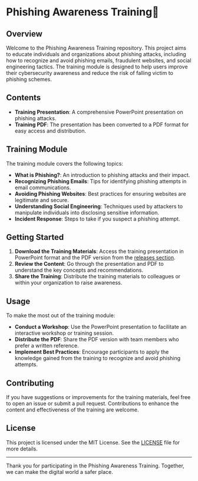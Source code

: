 # Phishing Awareness Training🗿

## Overview

Welcome to the Phishing Awareness Training repository. This project aims to educate individuals and organizations about phishing attacks, including how to recognize and avoid phishing emails, fraudulent websites, and social engineering tactics. The training module is designed to help users improve their cybersecurity awareness and reduce the risk of falling victim to phishing schemes.

## Contents

- **Training Presentation**: A comprehensive PowerPoint presentation on phishing attacks.
- **Training PDF**: The presentation has been converted to a PDF format for easy access and distribution.

## Training Module

The training module covers the following topics:
- **What is Phishing?**: An introduction to phishing attacks and their impact.
- **Recognizing Phishing Emails**: Tips for identifying phishing attempts in email communications.
- **Avoiding Phishing Websites**: Best practices for ensuring websites are legitimate and secure.
- **Understanding Social Engineering**: Techniques used by attackers to manipulate individuals into disclosing sensitive information.
- **Incident Response**: Steps to take if you suspect a phishing attempt.

## Getting Started

1. **Download the Training Materials**: Access the training presentation in PowerPoint format and the PDF version from the [releases section](link-to-releases).
2. **Review the Content**: Go through the presentation and PDF to understand the key concepts and recommendations.
3. **Share the Training**: Distribute the training materials to colleagues or within your organization to raise awareness.

## Usage

To make the most out of the training module:
- **Conduct a Workshop**: Use the PowerPoint presentation to facilitate an interactive workshop or training session.
- **Distribute the PDF**: Share the PDF version with team members who prefer a written reference.
- **Implement Best Practices**: Encourage participants to apply the knowledge gained from the training to recognize and avoid phishing attempts.

## Contributing

If you have suggestions or improvements for the training materials, feel free to open an issue or submit a pull request. Contributions to enhance the content and effectiveness of the training are welcome.

## License

This project is licensed under the MIT License. See the [LICENSE](LICENSE) file for more details.

---

Thank you for participating in the Phishing Awareness Training. Together, we can make the digital world a safer place.

